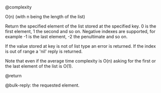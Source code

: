 @complexity

O(n) (with n being the length of the list)


Return the specified element of the list stored at the specified
key. 0 is the first element, 1 the second and so on. Negative indexes
are supported, for example -1 is the last element, -2 the penultimate
and so on.

If the value stored at key is not of list type an error is returned.
If the index is out of range a 'nil' reply is returned.

Note that even if the average time complexity is O(n) asking for
the first or the last element of the list is O(1).

@return

@bulk-reply: the requested element.
